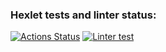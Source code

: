 ### Hexlet tests and linter status:
[![Actions Status](https://github.com/sulianova/layout-designer-project-56/workflows/hexlet-check/badge.svg)](https://github.com/sulianova/layout-designer-project-56/actions)
[![Linter test](https://github.com/sulianova/layout-designer-project-56/blob//ctions/workflows/htmlcss.yml/badge.svg)](https://github.com/sulianova/layout-designer-project-56/actions/workflows/htmlcss.yml)
